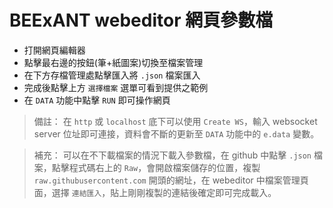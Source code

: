 # BEExANT webeditor 網頁參數檔

- 打開網頁編輯器
- 點擊最右邊的按鈕(筆+紙圖案)切換至檔案管理
- 在下方存檔管理處點擊匯入將 `.json` 檔案匯入
- 完成後點擊上方 `選擇檔案` 選單可看到提供之範例
- 在 `DATA` 功能中點擊 `RUN` 即可操作網頁

> 備註： 在 `http` 或 `localhost` 底下可以使用 `Create WS`，輸入 websocket server 位址即可連接，資料會不斷的更新至 `DATA` 功能中的 `e.data` 變數。

> 補充： 可以在不下載檔案的情況下載入參數檔，在 github 中點擊 `.json` 檔案，點擊程式碼右上的 `Raw`，會開啟檔案儲存的位置，複製 `raw.githubusercontent.com` 開頭的網址，在 webeditor 中檔案管理頁面，選擇 `連結匯入`，貼上剛剛複製的連結後確定即可完成載入。